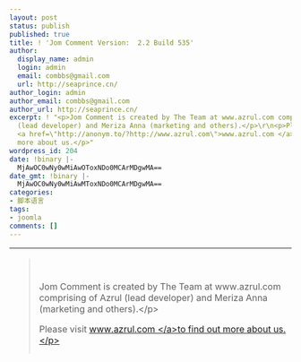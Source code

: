```yaml
---
layout: post
status: publish
published: true
title: ! 'Jom Comment Version:  2.2 Build 535'
author:
  display_name: admin
  login: admin
  email: combbs@gmail.com
  url: http://seaprince.cn/
author_login: admin
author_email: combbs@gmail.com
author_url: http://seaprince.cn/
excerpt: ! "<p>Jom Comment is created by The Team at www.azrul.com comprising of Azrul
  (lead developer) and Meriza Anna (marketing and others).</p>\r\n<p>Please visit
  <a href=\"http://anonym.to/?http://www.azrul.com\">www.azrul.com </a>to find out
  more about us.</p>"
wordpress_id: 204
date: !binary |-
  MjAwOC0wNy0wMiAwOToxNDo0MCArMDgwMA==
date_gmt: !binary |-
  MjAwOC0wNy0wMiAwMToxNDo0MCArMDgwMA==
categories:
- 脚本语言
tags:
- joomla
comments: []
---
```

<table height="189" cellspacing="0" cellpadding="4" border="0" width="803">
<tbody>
<tr>
<td>
<blockquote>
<p><br &#47;><br />
            Jom Comment is created by The Team at www.azrul.com comprising of Azrul (lead developer) and Meriza Anna (marketing and others).<&#47;p></p>
<p>Please visit <a href="http:&#47;&#47;anonym.to&#47;?http:&#47;&#47;www.azrul.com">www.azrul.com <&#47;a>to find out more about us.<&#47;p></p>
<p>&nbsp;<&#47;p><br />
            <&#47;blockquote><&#47;td><br />
        <&#47;tr></p>
<tr>
<td><strong>Release Date:<&#47;strong>&nbsp;&nbsp;2008-04-14<&#47;td><br />
        <&#47;tr></p>
<tr align="left">
<td><strong>Version:<&#47;strong>&nbsp;&nbsp;2.2 Build 535<br &#47;><br />
            <br &#47;><br />
            [attach=128]<&#47;td><br />
        <&#47;tr><br />
    <&#47;tbody><br />
<&#47;table></p>
